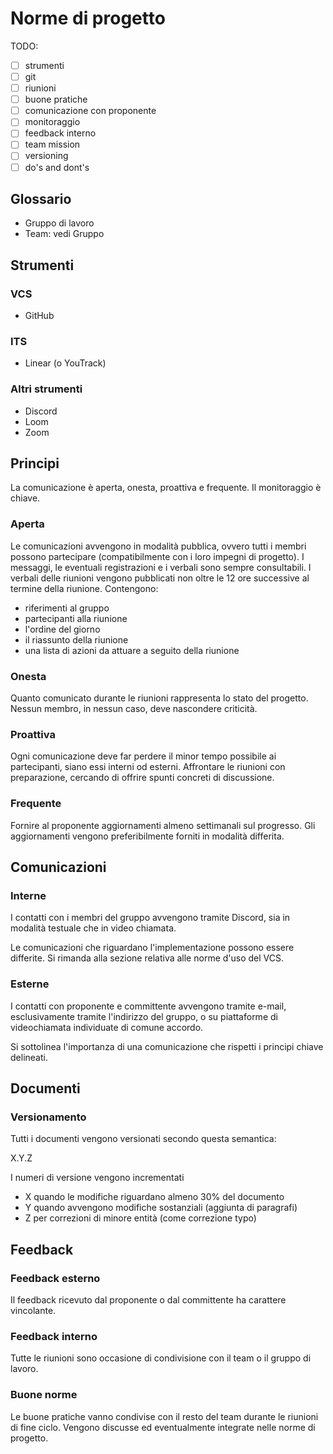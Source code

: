 # Norme di progetto

TODO:
- [ ] strumenti
- [ ] git
- [ ] riunioni
- [ ] buone pratiche
- [ ] comunicazione con proponente
- [ ] monitoraggio
- [ ] feedback interno
- [ ] team mission
- [ ] versioning
- [ ] do's and dont's

## Glossario

- Gruppo di lavoro
- Team: vedi Gruppo

## Strumenti

### VCS

- GitHub

### ITS

- Linear (o YouTrack)

### Altri strumenti

- Discord
- Loom
- Zoom

## Principi

La comunicazione è aperta, onesta, proattiva e frequente.
Il monitoraggio è chiave.

### Aperta

Le comunicazioni avvengono in modalità pubblica, ovvero tutti i membri possono partecipare (compatibilmente con i loro impegni di progetto). I messaggi, le eventuali registrazioni e i verbali sono sempre consultabili.
I verbali delle riunioni vengono pubblicati non oltre le 12 ore successive al termine della riunione. Contengono:

- riferimenti al gruppo
- partecipanti alla riunione
- l'ordine del giorno
- il riassunto della riunione
- una lista di azioni da attuare a seguito della riunione

### Onesta

Quanto comunicato durante le riunioni rappresenta lo stato del progetto. Nessun membro, in nessun caso, deve nascondere criticità.

### Proattiva

Ogni comunicazione deve far perdere il minor tempo possibile ai partecipanti, siano essi interni od esterni. Affrontare le riunioni con preparazione, cercando di offrire spunti concreti di discussione.

### Frequente

Fornire al proponente aggiornamenti almeno settimanali sul progresso. Gli aggiornamenti vengono preferibilmente forniti in modalità differita.


## Comunicazioni

### Interne

I contatti con i membri del gruppo avvengono tramite Discord, sia in modalità testuale che in video chiamata.

Le comunicazioni che riguardano l'implementazione possono essere differite. Si rimanda alla sezione relativa alle norme d'uso del VCS.

### Esterne

I contatti con proponente e committente avvengono tramite e-mail, esclusivamente tramite l'indirizzo del gruppo, o su piattaforme di videochiamata individuate di comune accordo.

Si sottolinea l'importanza di una comunicazione che rispetti i principi chiave delineati.


## Documenti

### Versionamento

Tutti i documenti vengono versionati secondo questa semantica:

X.Y.Z

I numeri di versione vengono incrementati

- X quando le modifiche riguardano almeno 30% del documento
- Y quando avvengono modifiche sostanziali (aggiunta di paragrafi)
- Z per correzioni di minore entità (come correzione typo)

## Feedback

### Feedback esterno

Il feedback ricevuto dal proponente o dal committente ha carattere vincolante.

### Feedback interno

Tutte le riunioni sono occasione di condivisione con il team o il gruppo di lavoro.

### Buone norme

Le buone pratiche vanno condivise con il resto del team durante le riunioni di fine ciclo. Vengono discusse ed eventualmente integrate nelle norme di progetto.